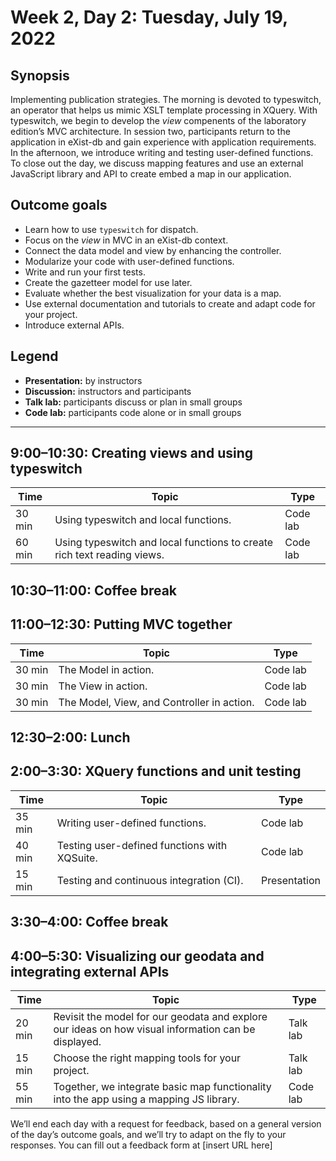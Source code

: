 # Week 2, Day 2: Tuesday, July 19, 2022
## Synopsis

Implementing publication strategies. The morning is devoted to typeswitch, an
                operator that helps us mimic XSLT template processing in XQuery. With typeswitch, we
                begin to develop the *view* compenents of the laboratory edition’s MVC architecture.
                In session two, participants return to the application in eXist-db and gain
                experience with application requirements. In the afternoon, we introduce writing and
                testing user-defined functions. To close out the day, we discuss mapping features
                and use an external JavaScript library and API to create embed a map in our
                application.

## Outcome goals
* Learn how to use `typeswitch` for dispatch.
* Focus on the *view* in MVC in an eXist-db context.
* Connect the data model and view by enhancing the controller.
* Modularize your code with user-defined functions.
* Write and run your first tests.
* Create the gazetteer model for use later.
* Evaluate whether the best visualization for your data is a map.
* Use external documentation and tutorials to create and adapt code for your project.
* Introduce external APIs.

## Legend

* **Presentation:** by instructors
* **Discussion:** instructors and participants
* **Talk lab:** participants discuss or plan in small groups
* **Code lab:** participants code alone or in small groups

* * *
## 9:00–10:30: Creating views and using typeswitch

Time | Topic | Type
---- | ---- | ---- 
30 min | Using typeswitch and local functions. | Code lab
60 min | Using typeswitch and local functions to create rich text reading views. | Code lab

## 10:30–11:00: Coffee break

## 11:00–12:30: Putting MVC together

Time | Topic | Type
---- | ---- | ---- 
30 min | The Model in action. | Code lab
30 min | The View in action. | Code lab
30 min | The Model, View, and Controller in action. | Code lab

## 12:30–2:00: Lunch

## 2:00–3:30: XQuery functions and unit testing

Time | Topic | Type
---- | ---- | ---- 
35 min | Writing user-defined functions. | Code lab
40 min | Testing user-defined functions with XQSuite. | Code lab
15 min | Testing and continuous integration (CI). | Presentation

## 3:30–4:00: Coffee break

## 4:00–5:30: Visualizing our geodata and integrating external APIs

Time | Topic | Type
---- | ---- | ---- 
20 min | Revisit the model for our geodata and explore our ideas on how visual information can be displayed. | Talk lab
15 min | Choose the right mapping tools for your project. | Talk lab
55 min | Together, we integrate basic map functionality into the app using a mapping JS library. | Code lab

We’ll end each day with a request for feedback, based on a general version of the day’s outcome goals, and we’ll try to adapt on the fly to your responses. You can fill out a feedback form at [insert URL here]